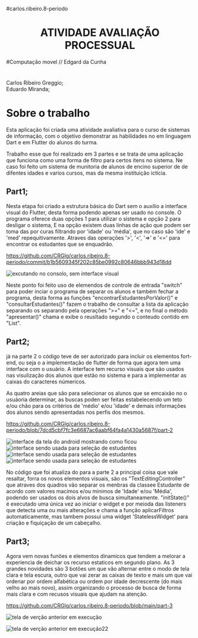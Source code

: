 #carlos.ribeiro.8-periodo

<h1 align="center">  ATIVIDADE AVALIAÇÃO PROCESSUAL </h1>  
#Computação movel // Edgard da Cunha

#
Carlos Ribeiro Greggio;  
Eduardo Miranda;
#

# Sobre o trabalho
Esta aplicação foi criada uma atividade avaliativa para o curso de sistemas de informação, com o objetivo demonstrar as habilidades no em linguagem Dart e em Flutter do alunos do turma.

Trabalho esse que foi realizado em 3 partes e se trata de uma aplicação que funciona como uma forma de filtro para certos itens no sistema.
Ne caso foi feito um sistema de munitoria de alunos de encino superior de de difentes idades e varios cursos, mas da mesma instituição ictícia.

## Part1;
Nesta etapa foi criado a estrutura básica do Dart sem o auxílio a interface visual do Flutter, desta forma podendo apenas ser usado no console. O programa oferece duas opções 1 para utilizar o sistema e opção 2 para desligar o sistema, E na opção existem duas linhas de ação que podem ser toma das por curas filtrando por 'idade' ou 'média', que no caso são 'ide' e 'med' repequitivamente. Atraves das operações '>', '<', '=>' e '<=' para encontrar os estudantes que se enquadrão.

  https://github.com/CRGlg/carlos.ribeiro.8-periodo/commit/b1b5609345f202c85be0992c80646bbb943d18dd
  

![excutando no consolo, sem interface visual](https://github.com/CRGlg/carlos.ribeiro.8-periodo/blob/main/MATERILvisual/Captura%20de%20tela%202025-09-08%20183050.png)

Neste ponto foi feito uso de elemendos de controle de entrada "switch" para poder inciar o programa de separar os alunos e também fechar a programa, desta forma as funções "encontrarEstudantesPorValor()" e "consultarEstudantes()" fazem o trabalho de consultar a lista da aplicação separando os separando pela operações ">=" e "<=", e no final o método "apresentar()" chama e exibe o reusltado segundo o conteudo contido em "List<Estudantes>".


## Part2;
já na parte 2 o código teve de ser autorizado para incluir os elementos fort-end, ou seja o a implementação de flutter de forma que agora tem uma interface com o usuário. A interface tem recurso visuais que são usados nas visulização dos alunos que estão no sistema e para a implementar as caixas do caracteres númericos.

As quatro areias que são para selecionar os alunos que se emcaixão no o usuáoria determinar, as buscas poden ser feitas estabelecendo um teto e/ou chão para os critérios de 'médio' e/ou 'idade' e demais informações dos alunos sendo apresentadas nos perfis dos mesmos.

  https://github.com/CRGlg/carlos.ribeiro.8-periodo/blob/7dcd5cbf7fc3e6687ac6aabf64fa4a1430a5687f/part-2

![interface da tela do android mostrando como ficou](https://github.com/CRGlg/carlos.ribeiro.8-periodo/blob/main/MATERILvisual/Captura%20de%20tela%202025-09-08%20184554.png)
![interface sendo usada para seleção de estudantes](https://github.com/CRGlg/carlos.ribeiro.8-periodo/blob/main/MATERILvisual/Captura%20de%20tela%202025-09-08%20194230.png)
![interface sendo usada para seleção de estudantes](https://github.com/CRGlg/carlos.ribeiro.8-periodo/blob/main/MATERILvisual/Captura%20de%20tela%202025-09-08%20195759.png)
![interface sendo usada para seleção de estudantes](https://github.com/CRGlg/carlos.ribeiro.8-periodo/blob/main/MATERILvisual/Captura%20de%20tela%202025-09-08%20220125.png)

No código que foi atualiza do para a parte 2 a principal coisa que vale resaltar, forra os novos elementos visuais, são os "TextEditingController" que atraves dos quadros vão separar os menbras da classee Estudante de acordo com valores macimos e/ou minimos de 'Idade' e/ou 'Média', podendo ser usados os dois alvos de busca simultaneamente. "initState()" é executado uma única vez ao iniciar o widget e por meioda das listeners que detecta uma ou mais alterações e chama a função aplicarFiltros automaticamente, mas tambem possui uma widget 'StatelessWidget' para criação e fiquiçação de um cabeçalho.



## Part3; 
Agora vem novas funões e elementos dinamicos que tendem a melorar a experiencia de deichar os recurso estaticos em segundo plano. As 3 grandes novidades são 3 botões um que vão alternar entre o modo de tela clara e tela escura, outro que vai zerar as caixas de texto e mais um que vai ordenar por ordem alfabética ou ordem por idade decrescente (do mais velho ao mais novo), assim organizando o processo de busca de forma mais clara e com recusos visuais que ajudam na atenção.


https://github.com/CRGlg/carlos.ribeiro.8-periodo/blob/main/part-3

  
![tela de verção anterior em execução](https://github.com/CRGlg/carlos.ribeiro.8-periodo/blob/main/MATERILvisual/Imagem%20do%20WhatsApp%20de%202025-09-09%20%C3%A0(s)%2010.11.33_a02732d6.jpg)


![tela de verção anterior em execução22](https://github.com/CRGlg/carlos.ribeiro.8-periodo/blob/main/MATERILvisual/Captura%20de%20tela%202025-09-09%20154716.png)  


  













